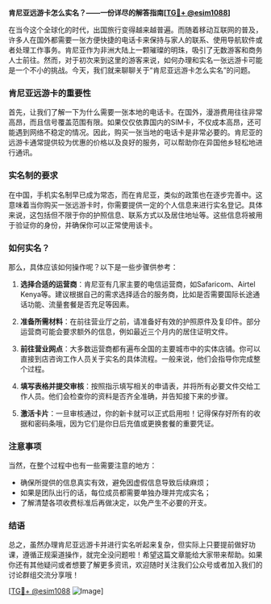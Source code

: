 **肯尼亚远游卡怎么实名？——一份详尽的解答指南[[TG💪+ @esim1088](https://t.me/s/esim1088)]**

在当今这个全球化的时代，出国旅行变得越来越普遍。而随着移动互联网的普及，许多人在国外都需要一张方便快捷的电话卡来保持与家人的联系、使用导航软件或者处理工作事务。肯尼亚作为非洲大陆上一颗璀璨的明珠，吸引了无数游客和商务人士前往。然而，对于初次来到这里的游客来说，如何办理和实名一张远游卡可能是一个不小的挑战。今天，我们就来聊聊关于“肯尼亚远游卡怎么实名”的问题。

### 肯尼亚远游卡的重要性

首先，让我们了解一下为什么需要一张本地的电话卡。在国外，漫游费用往往非常高昂，而且信号覆盖范围有限。如果仅仅依靠国内的SIM卡，不仅成本高昂，还可能遇到网络不稳定的情况。因此，购买一张当地的电话卡是非常必要的。肯尼亚的远游卡通常提供较为优惠的价格以及良好的服务，可以帮助你在异国他乡轻松地进行通讯。

### 实名制的要求

在中国，手机实名制早已成为常态，而在肯尼亚，类似的政策也在逐步完善中。这意味着当你购买一张远游卡时，你需要提供一定的个人信息来进行实名登记。具体来说，这包括但不限于你的护照信息、联系方式以及居住地址等。这些信息将被用于验证你的身份，并确保你可以正常使用该卡。

### 如何实名？

那么，具体应该如何操作呢？以下是一些步骤供参考：

1. **选择合适的运营商**：肯尼亚有几家主要的电信运营商，如Safaricom、Airtel Kenya等。建议根据自己的需求选择适合的服务商，比如是否需要国际长途通话功能、流量套餐是否充足等因素。

2. **准备所需材料**：在前往营业厅之前，请准备好有效的护照原件及复印件。部分运营商可能会要求额外的信息，例如最近三个月内的居住证明文件。

3. **前往营业网点**：大多数运营商都有遍布全国的主要城市中的实体店铺。你可以直接到店咨询工作人员关于实名的具体流程。一般来说，他们会指导你完成整个过程。

4. **填写表格并提交审核**：按照指示填写相关的申请表，并将所有必要文件交给工作人员。他们会检查你的资料是否齐全准确，并告知接下来的步骤。

5. **激活卡片**：一旦审核通过，你的新卡就可以正式启用啦！记得保存好所有的收据和密码条哦，因为它们是你日后充值或更换套餐的重要凭证。

### 注意事项

当然，在整个过程中也有一些需要注意的地方：
- 确保所提供的信息真实有效，避免因虚假信息导致后续麻烦；
- 如果是团队出行的话，每位成员都需要单独办理并完成实名；
- 了解清楚各项收费标准后再做决定，以免产生不必要的开支。

### 结语

总之，虽然办理肯尼亚远游卡并进行实名听起来复杂，但实际上只要提前做好功课，遵循正规渠道操作，就完全没问题啦！希望这篇文章能给大家带来帮助。如果你还有其他疑问或者想要了解更多资讯，欢迎随时关注我们公众号或者加入我们的讨论群组交流分享哦！

[[TG💪+ @esim1088](https://t.me/s/esim1088) ![Image](https://i.postimg.cc/4NQfJmqS/Snipaste-2025-05-13-00-14-12.png)]